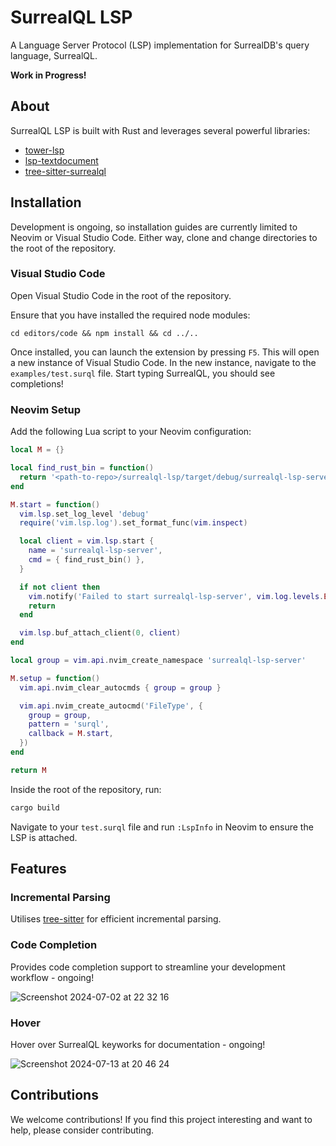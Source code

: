 # SurrealQL LSP

A Language Server Protocol (LSP) implementation for SurrealDB's query language, SurrealQL.

__Work in Progress!__

## About
SurrealQL LSP is built with Rust and leverages several powerful libraries:
- [tower-lsp](https://github.com/ebkalderon/tower-lsp)
- [lsp-textdocument](https://github.com/GiveMe-A-Name/lsp-textdocument)
- [tree-sitter-surrealql](https://github.com/Ce11an/tree-sitter-surrealql)

## Installation
Development is ongoing, so installation guides are currently limited to Neovim or
Visual Studio Code. Either way, clone and change directories to the root of the repository.

### Visual Studio Code
Open Visual Studio Code in the root of the repository.

Ensure that you have installed the required node modules:

```posh
cd editors/code && npm install && cd ../..
```

Once installed, you can launch the extension by pressing `F5`. This will open a new
instance of Visual Studio Code. In the new instance, navigate to the `examples/test.surql`
file. Start typing SurrealQL, you should see completions!

### Neovim Setup
Add the following Lua script to your Neovim configuration:

```lua
local M = {}

local find_rust_bin = function()
  return '<path-to-repo>/surrealql-lsp/target/debug/surrealql-lsp-server'
end

M.start = function()
  vim.lsp.set_log_level 'debug'
  require('vim.lsp.log').set_format_func(vim.inspect)

  local client = vim.lsp.start {
    name = 'surrealql-lsp-server',
    cmd = { find_rust_bin() },
  }

  if not client then
    vim.notify('Failed to start surrealql-lsp-server', vim.log.levels.ERROR)
    return
  end

  vim.lsp.buf_attach_client(0, client)
end

local group = vim.api.nvim_create_namespace 'surrealql-lsp-server'

M.setup = function()
  vim.api.nvim_clear_autocmds { group = group }

  vim.api.nvim_create_autocmd('FileType', {
    group = group,
    pattern = 'surql',
    callback = M.start,
  })
end

return M
```

Inside the root of the repository, run:

```sh
cargo build
```

Navigate to your `test.surql` file and run `:LspInfo` in Neovim to ensure the LSP is attached.

## Features

### Incremental Parsing
Utilises [tree-sitter](https://github.com/tree-sitter/tree-sitter) for efficient incremental parsing.

### Code Completion
Provides code completion support to streamline your development workflow - ongoing!

![Screenshot 2024-07-02 at 22 32 16](https://github.com/Ce11an/surrealql-lsp/assets/60790416/6e39965f-4e8c-41ff-bc16-125d43b4db65)

### Hover
Hover over SurrealQL keyworks for documentation - ongoing!

![Screenshot 2024-07-13 at 20 46 24](https://github.com/user-attachments/assets/fa99a451-0c48-4243-8c02-e455322da938)

## Contributions
We welcome contributions! If you find this project interesting and want to help, please consider contributing.
